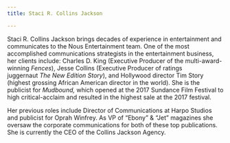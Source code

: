 ```yaml
---
title: Staci R. Collins Jackson

---
```

Staci R. Collins Jackson brings decades of experience in entertainment and communicates to the Nous Entertainment team. One of the most accomplished communications strategists in the entertainment business, her clients include: Charles D. King (Executive Producer of the multi-award-winning _Fences_), Jesse Collins (Executive Producer of ratings juggernaut _The New Edition Story_), and Hollywood director Tim Story (highest grossing African American director in the world). She is the publicist for _Mudbound,_ which opened at the 2017 Sundance Film Festival to high critical-acclaim and resulted in the highest sale at the 2017 festival. 

Her previous roles include Director of Communications at Harpo Studios and publicist for Oprah Winfrey. As VP of “Ebony” & “Jet” magazines she oversaw the corporate communications for both of these top publications. She is currently the CEO of the Collins Jackson Agency.
